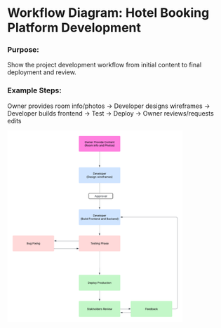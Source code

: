 # Workflow Diagram: Hotel Booking Platform Development

### Purpose: 
Show the project development workflow from initial content to final deployment and review.

### Example Steps:

Owner provides room info/photos → Developer designs wireframes → Developer builds frontend → Test → Deploy → Owner reviews/requests edits

<img src="./workflow.png" alt="Hotel Booking Flow Chart" width="400"/>
